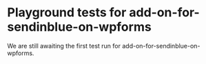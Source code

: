 # Playground tests for add-on-for-sendinblue-on-wpforms
We are still awaiting the first test run for add-on-for-sendinblue-on-wpforms.
